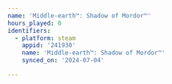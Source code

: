 ```yaml
---
name: 'Middle-earth™: Shadow of Mordor™'
hours_played: 0
identifiers:
  - platform: steam
    appid: '241930'
    name: 'Middle-earth™: Shadow of Mordor™'
    synced_on: '2024-07-04'

---
```

